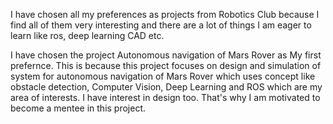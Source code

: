 I have chosen all my preferences as projects from Robotics Club because I find all of them very interesting and there are a lot of things I am eager to learn like ros, deep learning CAD etc.

I have chosen the project Autonomous navigation of Mars Rover as My first prefernce. This is because this project focuses on design and simulation of system for autonomous navigation of Mars Rover which uses concept like obstacle detection, Computer Vision, Deep Learning  and ROS which are my area of interests. I have interest in design too. That's why I am motivated to become a mentee in this project. 

